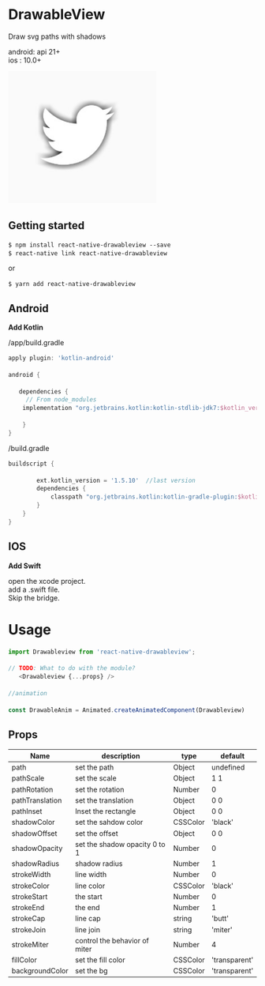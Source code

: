 # DrawableView

Draw svg paths with shadows

android: api 21+   
ios : 10.0+   

<img src="./src/demo.jpg" width="300">


## Getting started

`$ npm install react-native-drawableview --save`  
`$ react-native link react-native-drawableview`  
  
or

`$ yarn add react-native-drawableview `
    
## Android

**Add Kotlin**

/app/build.gradle 

```gradle
apply plugin: 'kotlin-android' 

android {

   dependencies {
     // From node_modules
    implementation "org.jetbrains.kotlin:kotlin-stdlib-jdk7:$kotlin_version"
  
    }
}

```

/build.gradle

```gradle
buildscript {

        ext.kotlin_version = '1.5.10'  //last version
        dependencies {
            classpath "org.jetbrains.kotlin:kotlin-gradle-plugin:$kotlin_version"
        }
    }
}

```

## IOS

**Add Swift**

open the xcode project.  
add a .swift file.  
Skip the bridge.  

# Usage
```javascript
import Drawableview from 'react-native-drawableview';

// TODO: What to do with the module?
   <Drawableview {...props} />

//animation 

const DrawableAnim = Animated.createAnimatedComponent(Drawableview)

```


## Props   

| Name | description | type | default |
| --- | --- | --- | --- |
| path | set the path | Object | undefined |
| pathScale | set the scale | Object | 1 1 |
| pathRotation | set the rotation | Number | 0 |
| pathTranslation | set the translation  | Object | 0 0 |
| pathInset | Inset the rectangle  | Object | 0 0 |
| shadowColor | set the sahdow color  | CSSColor | 'black' |
| shadowOffset | set the offset | Object | 0 0 |
| shadowOpacity | set the shadow opacity 0 to 1  | Number | 0 |
| shadowRadius | shadow radius | Number | 1 |
| strokeWidth | line width | Number | 0 |
| strokeColor | line color | CSSColor | 'black' |
| strokeStart | the start | Number | 0 |
| strokeEnd | the end | Number | 1 |
| strokeCap | line cap | string | 'butt' |
| strokeJoin | line join | string | 'miter' |
| strokeMiter | control the behavior of miter | Number | 4 |
| fillColor | set the fill color  | CSSColor | 'transparent' |
| backgroundColor | set the bg | CSSColor | 'transparent' |

